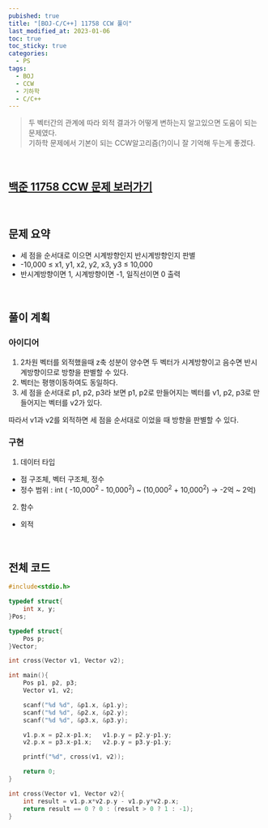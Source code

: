 ```yaml
---
pubished: true
title: "[BOJ-C/C++] 11758 CCW 풀이"
last_modified_at: 2023-01-06
toc: true
toc_sticky: true
categories:
  - PS
tags:
  - BOJ
  - CCW
  - 기하학
  - C/C++
---
```


> 두 벡터간의 관계에 따라 외적 결과가 어떻게 변하는지 알고있으면 도움이 되는 문제였다.  
> 기하학 문제에서 기본이 되는 CCW알고리즘(?)이니 잘 기억해 두는게 좋겠다.

<br>
  
## [백준 11758 CCW 문제 보러가기](https://www.acmicpc.net/problem/11758)

<br>

## 문제 요약

* 세 점을 순서대로 이으면 시계방향인지 반시계방향인지 판별
* -10,000 ≤ x1, y1, x2, y2, x3, y3 ≤ 10,000
* 반시계방향이면 1, 시계방향이면 -1, 일직선이면 0 출력

<br>

## 풀이 계획

### 아이디어

1. 2차원 벡터를 외적했을때 z축 성분이 양수면 두 벡터가 시계방향이고 음수면 반시계방향이므로 방향을 판별할 수 있다.
2. 벡터는 평행이동하여도 동일하다.
3. 세 점을 순서대로 p1, p2, p3라 보면 p1, p2로 만들어지는 벡터를 v1, p2, p3로 만들어지는 벡터를 v2가 있다.

따라서 v1과 v2를 외적하면 세 점을 순서대로 이었을 때 방향을 판별할 수 있다.

### 구현

1. 데이터 타입

* 점 구조체, 벡터 구조체, 정수
* 정수 범위 : int ( -10,000<sup>2</sup> - 10,000<sup>2</sup>) ~ (10,000<sup>2</sup> + 10,000<sup>2</sup>) -> -2억 ~ 2억)

2. 함수

* 외적

<br>

## 전체 코드

```cpp
#include<stdio.h>

typedef struct{
    int x, y;
}Pos;

typedef struct{
    Pos p;
}Vector;

int cross(Vector v1, Vector v2);

int main(){
    Pos p1, p2, p3;
    Vector v1, v2;

    scanf("%d %d", &p1.x, &p1.y);
    scanf("%d %d", &p2.x, &p2.y);
    scanf("%d %d", &p3.x, &p3.y);

    v1.p.x = p2.x-p1.x;   v1.p.y = p2.y-p1.y;
    v2.p.x = p3.x-p1.x;   v2.p.y = p3.y-p1.y;

    printf("%d", cross(v1, v2));

    return 0;
}

int cross(Vector v1, Vector v2){
    int result = v1.p.x*v2.p.y - v1.p.y*v2.p.x;
    return result == 0 ? 0 : (result > 0 ? 1 : -1);
}
```
